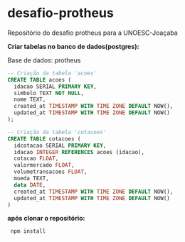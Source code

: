 # desafio-protheus
Repositório do desafio protheus para a UNOESC-Joaçaba

**Criar tabelas no banco de dados(postgres):**

Base de dados: protheus

```sql
-- Criação da tabela 'acoes'
CREATE TABLE acoes (
  idacao SERIAL PRIMARY KEY,
  simbolo TEXT NOT NULL,
  nome TEXT,
  created_at TIMESTAMP WITH TIME ZONE DEFAULT NOW(),
  updated_at TIMESTAMP WITH TIME ZONE DEFAULT NOW()
);

-- Criação da tabela 'cotacoes'
CREATE TABLE cotacoes (
  idcotacao SERIAL PRIMARY KEY,
  idacao INTEGER REFERENCES acoes (idacao),
  cotacao FLOAT,
  valormercado FLOAT,
  volumetransacoes FLOAT,
  moeda TEXT,
  data DATE,
  created_at TIMESTAMP WITH TIME ZONE DEFAULT NOW(),
  updated_at TIMESTAMP WITH TIME ZONE DEFAULT NOW()
)
```

**após clonar o repositório:**

```
 npm install
 ```




